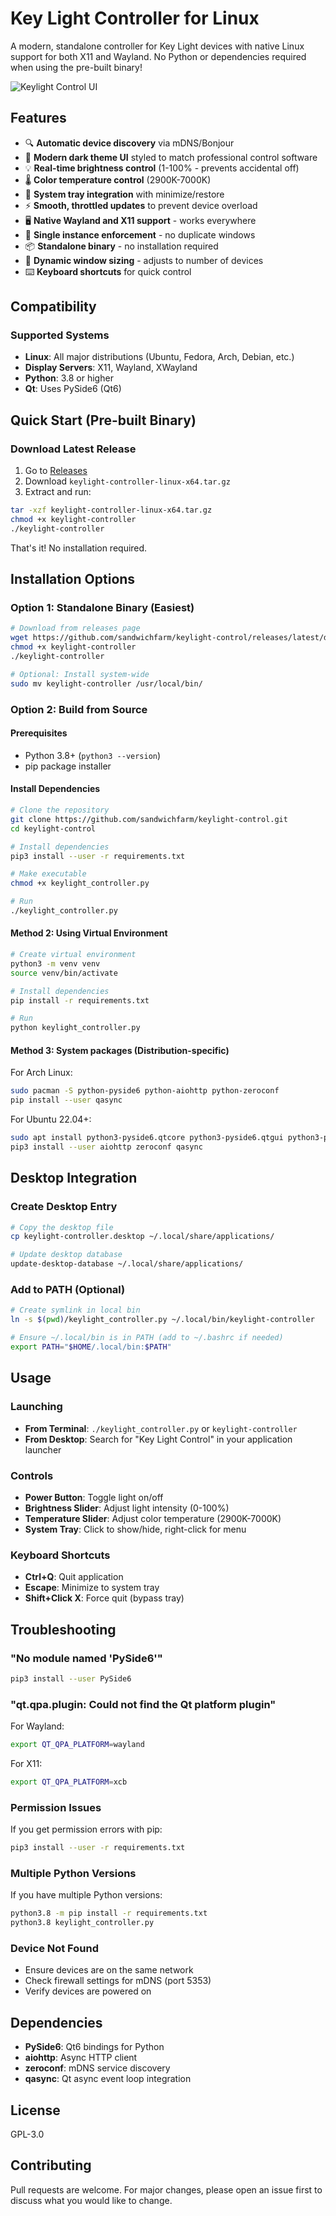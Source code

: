 # Key Light Controller for Linux

A modern, standalone controller for Key Light devices with native Linux support for both X11 and Wayland. No Python or dependencies required when using the pre-built binary!

![Keylight Control UI](assets/keylight-control-ui.png)

## Features

- 🔍 **Automatic device discovery** via mDNS/Bonjour
- 🎨 **Modern dark theme UI** styled to match professional control software
- 💡 **Real-time brightness control** (1-100% - prevents accidental off)
- 🌡️ **Color temperature control** (2900K-7000K)
- 🔧 **System tray integration** with minimize/restore
- ⚡ **Smooth, throttled updates** to prevent device overload
- 🖥️ **Native Wayland and X11 support** - works everywhere
- 🚀 **Single instance enforcement** - no duplicate windows
- 📦 **Standalone binary** - no installation required
- 🔄 **Dynamic window sizing** - adjusts to number of devices
- ⌨️ **Keyboard shortcuts** for quick control

## Compatibility

### Supported Systems
- **Linux**: All major distributions (Ubuntu, Fedora, Arch, Debian, etc.)
- **Display Servers**: X11, Wayland, XWayland
- **Python**: 3.8 or higher
- **Qt**: Uses PySide6 (Qt6)

## Quick Start (Pre-built Binary)

### Download Latest Release
1. Go to [Releases](https://github.com/sandwichfarm/keylight-control/releases)
2. Download `keylight-controller-linux-x64.tar.gz`
3. Extract and run:

```bash
tar -xzf keylight-controller-linux-x64.tar.gz
chmod +x keylight-controller
./keylight-controller
```

That's it! No installation required.

## Installation Options

### Option 1: Standalone Binary (Easiest)
```bash
# Download from releases page
wget https://github.com/sandwichfarm/keylight-control/releases/latest/download/keylight-controller
chmod +x keylight-controller
./keylight-controller

# Optional: Install system-wide
sudo mv keylight-controller /usr/local/bin/
```

### Option 2: Build from Source

#### Prerequisites
- Python 3.8+ (`python3 --version`)
- pip package installer

#### Install Dependencies
```bash
# Clone the repository
git clone https://github.com/sandwichfarm/keylight-control.git
cd keylight-control

# Install dependencies
pip3 install --user -r requirements.txt

# Make executable
chmod +x keylight_controller.py

# Run
./keylight_controller.py
```

#### Method 2: Using Virtual Environment
```bash
# Create virtual environment
python3 -m venv venv
source venv/bin/activate

# Install dependencies
pip install -r requirements.txt

# Run
python keylight_controller.py
```

#### Method 3: System packages (Distribution-specific)

For Arch Linux:
```bash
sudo pacman -S python-pyside6 python-aiohttp python-zeroconf
pip install --user qasync
```

For Ubuntu 22.04+:
```bash
sudo apt install python3-pyside6.qtcore python3-pyside6.qtgui python3-pyside6.qtwidgets
pip3 install --user aiohttp zeroconf qasync
```

## Desktop Integration

### Create Desktop Entry
```bash
# Copy the desktop file
cp keylight-controller.desktop ~/.local/share/applications/

# Update desktop database
update-desktop-database ~/.local/share/applications/
```

### Add to PATH (Optional)
```bash
# Create symlink in local bin
ln -s $(pwd)/keylight_controller.py ~/.local/bin/keylight-controller

# Ensure ~/.local/bin is in PATH (add to ~/.bashrc if needed)
export PATH="$HOME/.local/bin:$PATH"
```

## Usage

### Launching
- **From Terminal**: `./keylight_controller.py` or `keylight-controller`
- **From Desktop**: Search for "Key Light Control" in your application launcher

### Controls
- **Power Button**: Toggle light on/off
- **Brightness Slider**: Adjust light intensity (0-100%)
- **Temperature Slider**: Adjust color temperature (2900K-7000K)
- **System Tray**: Click to show/hide, right-click for menu

### Keyboard Shortcuts
- **Ctrl+Q**: Quit application
- **Escape**: Minimize to system tray
- **Shift+Click X**: Force quit (bypass tray)

## Troubleshooting

### "No module named 'PySide6'"
```bash
pip3 install --user PySide6
```

### "qt.qpa.plugin: Could not find the Qt platform plugin"
For Wayland:
```bash
export QT_QPA_PLATFORM=wayland
```
For X11:
```bash
export QT_QPA_PLATFORM=xcb
```

### Permission Issues
If you get permission errors with pip:
```bash
pip3 install --user -r requirements.txt
```

### Multiple Python Versions
If you have multiple Python versions:
```bash
python3.8 -m pip install -r requirements.txt
python3.8 keylight_controller.py
```

### Device Not Found
- Ensure devices are on the same network
- Check firewall settings for mDNS (port 5353)
- Verify devices are powered on

## Dependencies

- **PySide6**: Qt6 bindings for Python
- **aiohttp**: Async HTTP client
- **zeroconf**: mDNS service discovery
- **qasync**: Qt async event loop integration

## License

GPL-3.0

## Contributing

Pull requests are welcome. For major changes, please open an issue first to discuss what you would like to change.

